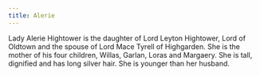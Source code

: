 ```yaml
---
title: Alerie
---
```


Lady Alerie Hightower is the daughter of Lord Leyton Hightower, Lord of Oldtown and the spouse of Lord Mace Tyrell of Highgarden. She is the mother of his four children, Willas, Garlan, Loras and Margaery. She is tall, dignified and has long silver hair. She is younger than her husband.


